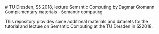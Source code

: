 # TU Dresden, SS 2018, lecture Semantic Computing by Dagmar Gromann
Complementary materials - Semantic computing 

This repository provides some additional materials and datasets for the tutorial and lecture on Semantic Computing at the TU Dresden in SS2018. 
